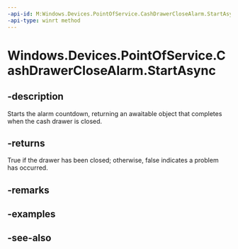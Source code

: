 ----api-id: M:Windows.Devices.PointOfService.CashDrawerCloseAlarm.StartAsync
-api-type: winrt method
---<!-- Method syntaxpublic Windows.Foundation.IAsyncOperation<bool> StartAsync()--># Windows.Devices.PointOfService.CashDrawerCloseAlarm.StartAsync## -descriptionStarts the alarm countdown, returning an awaitable object that completes when the cash drawer is closed.## -returnsTrue if the drawer has been closed; otherwise, false indicates a problem has occurred.## -remarks## -examples## -see-also